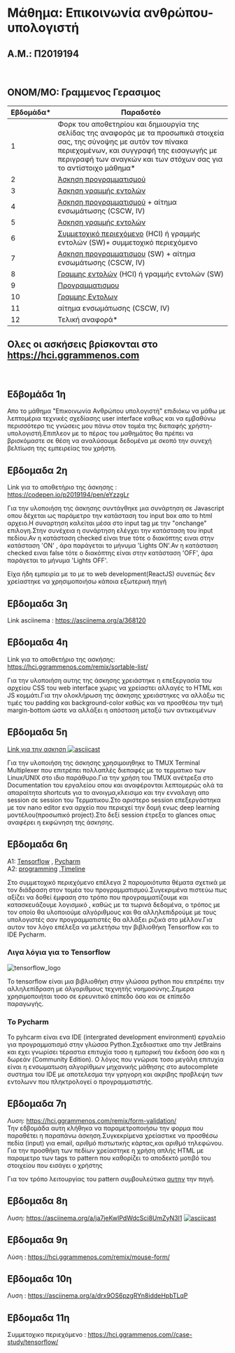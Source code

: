 # Μάθημα: Επικοινωνία ανθρώπου-υπολογιστή

## Α.Μ.: Π2019194 
<br>

## ΟΝΟΜ/ΜΟ: Γραμμενος Γερασιμος

| Εβδομάδα* | Παραδοτέο |
| --- | --- |
| 1 | Φορκ του αποθετηρίου και δημιουργία της σελίδας της αναφοράς με τα προσωπικά στοιχεία σας, της σύνοψης με αυτόν τον πίνακα περιεχομένων, και συγγραφή της εισαγωγής με περιγραφή των αναγκών και των στόχων σας για το αντίστοιχο μάθημα* |
| 2 | [Άσκηση προγραμματισμού](#εβδομαδα-2η)|
| 3 | [Άσκηση γραμμής εντολών](#εβδομαδα-3η)|
| 4 | [Άσκηση προγραμματισμού](#εβδομαδα-4η) + αίτημα ενσωμάτωσης (CSCW, IV) |
| 5 |[ Άσκηση γραμμής εντολών](#εβδομαδα-5η) |
| 6 | [Συμμετοχικό περιεχόμενο](#εβδομαδα-6η) (HCI) ή γραμμής εντολών (SW)+ συμμετοχικό περιεχόμενο |
| 7 |[Ασκηση προγραμματισμου](#εδβδομαδα-7η) (SW) + αίτημα ενσωμάτωσης (CSCW, IV) |
| 8 |[Γραμμης εντολών](#εβδομαδα-8η) (HCI) ή γραμμής εντολών (SW) |
| 9 | [Προγραμματισμου](#εβδομαδα-9η) |
| 10 | [Γραμμης Εντολων](#εβδομαδα-10η)|
| 11 | αίτημα ενσωμάτωσης (CSCW, IV) |
| 12 | Τελική αναφορά* |


## Ολες οι ασκήσεις βρίσκονται στο https://hci.ggrammenos.com


<br/>

## Εδβομάδα 1η

Απο το μάθημα "Επικοινωνία Ανθρώπου υπολογιστή"  επιδιόκω να μάθω με λεπτομέρια τεχνικές σχεδίασης  user interface καθως και να εμβαθύνω περισσότερο τις γνώσεις μου πάνω στον τομέα της διεπαφής χρήστη-υπολογιστή.Επιπλεον με το πέρας του μαθημάτος  θα πρέπει να βρισκόμαστε σε θέση να αναλύσουμε δεδομένα με σκοπό την συνεχή βελτίωση της εμπειρείας του χρήστη.


## Εβδομαδα 2η


Link για το αποθετήριο της άσκησης : https://codepen.io/p2019194/pen/eYzzgLr

Για την υλοποιήση της άσκησης συντάγθηκε μια συνάρτηση σε Javascript οπου δέχεται ως παράμετρο την κατάσταση του input box απο το html αρχειο.Η συναρτηση καλείται μέσα στο input tag με την "onchange" επιλογη.Στην συνέχεια η συνάρτηση  ελέγχει την κατάσταση του input πεδίου.Αν η κατάσταση  checked είναι true τότε ο διακόπτης ειναι στην κατάσταση 'ΟΝ' , άρα παράγεται το μήνυμα 'Lights ON'.Αν η κατάσταση checked ειναι false τότε ο διακόπτης είναι στην κατάσταση 'OFF', άρα παράγεται το μήνυμα 'Lights OFF'.

Είχα ήδη εμπειρία με το με το web development(ReactJS) συνεπώς δεν χρείαστηκε να χρησιμοποιήσω κάποια εξωτερική πηγή 


## Εβδομαδα 3η

Link asciinema : https://asciinema.org/a/368120


## Εβδομαδα 4η 

Link για το αποθετήριο της ασκήσης: https://hci.ggrammenos.com/remix/sortable-list/

Για την υλοποιήση αυτης της άσκησης χρειάστηκε η επεξεργασία του αρχείου CSS τoυ web interface χωρις να χρείαστει αλλαγές το HTML και JS κομμάτι.Για την ολοκλήρωση της άσκησης χρειάστηκες να αλλάξω τις τιμές του padding και background-color καθώς και να προσθέσω την τιμή margin-bottom ώστε να αλλάξει η απόσταση μεταξύ των αντικειμένων

## Εβδομαδα 5η

[Link για την ασκηση ](https://asciinema.org/a/Lj6yjS3zcgLrx3lNMFa54gOn4)
[![asciicast](https://asciinema.org/a/371715.svg)](https://asciinema.org/a/371715)

Για την υλοποιήση της άσκησης χρησιμοιηθηκε το TMUX Terminal Multiplexer που επιτρέπει πολλαπλές διεπαφές με το τερματικο των Linux/UNIX στο ιδιο παράθυρο.Για την χρήση του TMUX ανέτρεξα στο Documentation του εργαλείου οπου και αναφέρονται λεπτομερώς ολά τα απαραίτητα shortcuts για το ανοιγμα,κλεισιμο και την ενναλαγη απο session σε session του Τερματικου.Στο αριστερο session επεξεργάστηκα με τον nano editor ενα αρχείο που περιεχεί την δομή ενως deep learning μοντέλου(προσωπικό project).Στο δεξί session έτρεξα το glances οπως αναφέρει η εκφώνηση της άσκησης.


## Εβδομαδα 6η

Α1: [Tensorflow](https://hci.ggrammenos.com//gallery/tensorflow/) , [Pycharm]( https://hci.ggrammenos.com//gallery/pycharm-ide/)<br/>
A2: [programming](https://hci.ggrammenos.com//slides/programming/) ,[Timeline](https://hci.ggrammenos.com//timeline/programming/)

Στο συμμετοχικό περιεχόμενο επέλεγα 2 παρομοιότυπα θέματα σχετικά με τον διάδραση στον τομέα του προγραμματισμού.Συγεκριμένα  πιστεύω πως αξίζει να δοθεί έμφαση στο τρόπο που προγραμματίζουμε και κατασκευάζουμε λογισμικό , καθώς με τα τωρινά δεδομένα, ο τρόπος με τον οποίο θα υλοποιούμε αλγόριθμους και θα αλληλεπιδρούμε με τους υπολογιστές σαν προγραμματιστές θα αλλάξει ριζικά στο μέλλον.Για αυτον τον λόγο επέλεξα να μελετήσω την βιβλιοθήκη Tensorflow και το IDE Pycharm.

### Λιγα λόγια για το Tensorflow
![tensorflow_logo](https://i.imgur.com/f9UpIjG.png)

To tensorflow είναι μια βιβλιοθήκη στην γλώσσα python που επιτρέπει την αλληλεπίδραση  με άλγοριθμους τεχνητής νοημοσύνης.Σημερα χρησιμοποιήται τοσο σε ερευνιτικό επίπεδο όσο και σε επίπεδο παραγωγής.

### Το Pycharm
To pyhcarm είναι ενα IDE (intergrated development environment) εργαλείο για προγραμματισμό στην γλώσσα Python.Σχεδιαστικε απο την JetBrains και εχει γνωρίσει τέραστια επιτυχία τοσο η εμπορική του έκδοση όσο και η δωρεάν (Community Edition). Ο λόγος που γνώρισε τοσο μεγάλη επιτυχία είναι η ενσωματωση αλγορίθμων μηχανικής μάθησης στο autocomplete συστημα του IDE με αποτελεσμα την γρηγορη και ακριβης προβλεψη των εντολωνν που πληκτρολογεί ο προγραμματιστής.

## Eβδομαδα 7η

Λυση: https://hci.ggrammenos.com/remix/form-validation/ <br/>
Την εδβομάδα αυτη κλήθηκα να παραμετροποιήσω την φορμα που παραθέτει η παραπάνω άσκηση.Συγκεκρίμενα χρείαστικε να προσθέσω  πεδία (input) για email, αριθμό πιστωτικής κάρτας,και αριθμό τηλεφώνου.
Για την προσθήκη των πεδίων χρείαστηκε η χρήση απλής HTML με παραμετρο των tags το pattern που καθορίζει το αποδεκτό μοτιβό του στοιχείου που εισάγει ο χρήστης 

Για τον τρόπο λειτουργίας του pattern συμβουλεύτικα [αυτην](https://www.w3schools.com/TAGS/att_input_pattern.asp) την πηγή.


## Εβδομαδα 8η

Λυση: https://asciinema.org/a/ja7jeKwIPdWdcSci8UmZyN3l1
[![asciicast](https://asciinema.org/a/ja7jeKwIPdWdcSci8UmZyN3l1.svg)](https://asciinema.org/a/ja7jeKwIPdWdcSci8UmZyN3l1)

## Εβδομαδα 9η

Λύση : https://hci.ggrammenos.com/remix/mouse-form/

## Εβδομαδα 10η

Λυση : https://asciinema.org/a/drx9OS6pzgRYn8iddeHpbTLqP


## Εβδομαδα 11η

Συμμετοχικο περιεχόμενο : https://hci.ggrammenos.com//case-study/tensorflow/